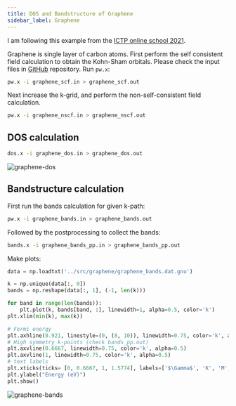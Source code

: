 ```yaml
---
title: DOS and Bandstructure of Graphene
sidebar_label: Graphene
---
```

I am following this example from the [ICTP online school 2021](
https://gitlab.com/QEF/materials-for-max-qe2021-online-school).

Graphene is single layer of carbon atoms. First perform the self consistent
field calculation to obtain the Kohn-Sham orbitals. Please check the input files
in [GitHub](https://github.com/pranabdas/espresso/) repository. Run `pw.x`:
```bash
pw.x -i graphene_scf.in > graphene_scf.out
```

Next increase the k-grid, and perform the non-self-consistent field calculation.
```bash
pw.x -i graphene_nscf.in > graphene_nscf.out
```

## DOS calculation
```bash
dos.x -i graphene_dos.in > graphene_dos.out
```

<picture>
  <source type="image/webp" srcSet={require("/img/graphene-dos.webp").default} />
  <img src={require("/img/graphene-dos.png").default} alt="graphene-dos" />
</picture>

## Bandstructure calculation
First run the bands calculation for given k-path:
```bash
pw.x -i graphene_bands.in > graphene_bands.out
```

Followed by the postprocessing to collect the bands:
```bash
bands.x -i graphene_bands_pp.in > graphene_bands_pp.out
```

Make plots:
```python title="notebooks/graphene.ipynb" showLineNumbers
data = np.loadtxt('../src/graphene/graphene_bands.dat.gnu')

k = np.unique(data[:, 0])
bands = np.reshape(data[:, 1], (-1, len(k)))

for band in range(len(bands)):
    plt.plot(k, bands[band, :], linewidth=1, alpha=0.5, color='k')
plt.xlim(min(k), max(k))

# Fermi energy
plt.axhline(0.921, linestyle=(0, (8, 10)), linewidth=0.75, color='k', alpha=0.5)
# High symmetry k-points (check bands_pp.out)
plt.axvline(0.6667, linewidth=0.75, color='k', alpha=0.5)
plt.axvline(1, linewidth=0.75, color='k', alpha=0.5)
# text labels
plt.xticks(ticks= [0, 0.6667, 1, 1.5774], labels=['$\Gamma$', 'K', 'M', '$\Gamma$'])
plt.ylabel("Energy (eV)")
plt.show()
```

<picture>
  <source type="image/webp" srcSet={require("/img/graphene-bands.webp").default} />
  <img src={require("/img/graphene-bands.png").default} alt="graphene-bands" />
</picture>
